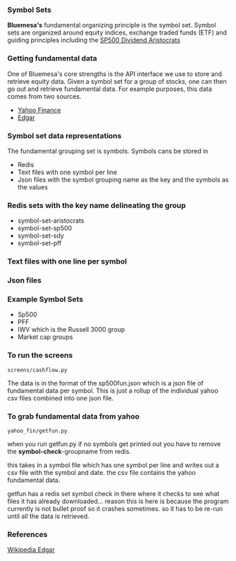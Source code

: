 
### Symbol Sets

**Bluemesa's** fundamental organizing principle is the symbol set.
Symbol sets are organized around equity indices, exchange traded funds (ETF) and guiding principles
including the
[SP500 Dividend Aristocrats](https://en.wikipedia.org/wiki/S%26P_500_Dividend_Aristocrats)

### Getting fundamental data

One of Bluemesa's core strengths is the API interface we use
to store and retrieve equity data.  Given a symbol set for
a group of stocks, one can then go out and retrieve fundamental
data.  For example purposes, this data comes from two sources.

  * [Yahoo Finance](https://finance.yahoo.com/)
  * [Edgar](https://www.sec.gov/edgar.shtml)

### Symbol set data representations

The fundamental grouping set is symbols. Symbols cans be stored in

  * Redis
  * Text files with one symbol per line
  * Json files with the symbol grouping name as the key and the symbols as the values

### Redis sets with the key name delineating the group

  * symbol-set-aristocrats
  * symbol-set-sp500
  * symbol-set-sdy
  * symbol-set-pff

### Text files with one line per symbol

### Json files

### Example Symbol Sets

  * Sp500
  * PFF
  * IWV which is the Russell 3000 group
  * Market cap groups

### To run the screens

```
screens/cashflow.py
```

The data is in the format of the sp500fun.json
which is a json file of fundamental data per symbol.
This is just a rollup of the individual yahoo csv files
combined into one json file.

### To grab fundamental data from yahoo

```
yahoo_fin/getfun.py
```

when you run getfun.py if no symbols get printed out
you have to remove the **symbol-check**-groupname
from redis.

this takes in a symbol file which has one symbol per line
and writes out a csv file with the symbol and date.
the csv file contains the yahoo fundamental data.

getfun has a redis set symbol check in there where it checks
to see what files it has already downloaded...
reason this is here is because the program currently is not
bullet proof so it crashes sometimes.
so it has to be re-run until all the data is retrieved.

### References
[Wikipedia Edgar](https://en.wikipedia.org/wiki/EDGAR)
